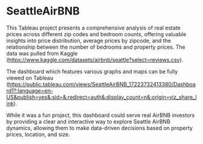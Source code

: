 # SeattleAirBNB
This Tableau project presents a comprehensive analysis of real estate prices across different zip codes and bedroom counts, offering valuable insights into price distribution, average prices by zipcode, and the relationship between the number of bedrooms and property prices. The data was pulled from Kaggle (https://www.kaggle.com/datasets/airbnb/seattle?select=reviews.csv).

The dashboard which features various graphs and maps can be fully viewed on Tableau (https://public.tableau.com/views/SeattleAirBNB_17223732413380/Dashboard1?:language=en-US&publish=yes&:sid=&:redirect=auth&:display_count=n&:origin=viz_share_link).

While it was a fun project, this dashboard could serve real AirBNB investors by providing a clear and interactive way to explore Seattle AirBNB dynamics, allowing them to make data-driven decisions based on property prices, location, and size.
